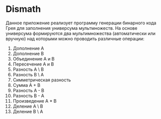 # Dismath

Данное приложение реализует программу генерации бинарного кода Грея для заполнения универсума мультмножеств. На основе универсума формируются два мультимножества (автоматически или вручную) над которыми можно проводить различные операции: 
1) Дополнение А                              
2) Дополнение В                             
3) Объединение A и B                         
4) Пересечение А и B                         
5) Разность А \\ B                           
6) Разность В \\ А                            
7) Симметрическая разность
8) Сумма A + B
9) Разность А - В
10) Разность B - A
11) Произведение A * B
12) Деление А \\ В
13) Деление В \\ А
    
